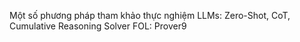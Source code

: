Một số phương pháp tham khảo thực nghiệm LLMs: Zero-Shot, CoT, Cumulative Reasoning
Solver FOL: Prover9
